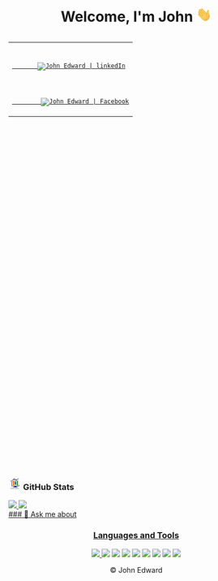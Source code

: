 <!DOCTYPE html>
<html>
<head>
    <meta charset='utf-8'>
    <meta http-equiv='X-UA-Compatible' content='IE=edge'>
    <meta name='viewport' content='width=device-width, initial-scale=1'>
    <link rel='stylesheet' type='text/css' media='screen' href='estilo.css'>
</head>
  
<body>
    <h1 align = "center"> Welcome, I'm John
        <img src="wave.gif" width="30px">
    </h1>
    
<table align = "right">
 <tr>
   <td>
    <code>
       <a href = "https://www.linkedin.com/in/johnsalarodr491/" title = "LinkedIn">
       <img alt = "John Edward | linkedIn" width = "24px" src = "http://www.icorp.com.mx/blog/wp-content/uploads/2017/08/Logo-Linkedin-png.png"></a>
    </code><br>
    <code>   
        <a href = "https://www.facebook.com/jo.ed.rodigu.4652/" title = "Facebook">
        <img alt = "John Edward | Facebook" width = "24px" src = "https://snipstock.com/assets/cdn/png/58f77fc090b3a968b47e49d609510788.png"/></a>
     </code>
   </td>
 </tr>
</table>


    
```golang

export const Life = ()=>{
  const {hobbies_and_passion} = useHappiness()

  const eat = () => '🍲';
  const exercise = () => '💪';
  const change_world = () => '<innovation>💡</innovation>';
  const sleep = () => '🛌';
  
  return {eat, exercise, change_world, sleep, ...hobbies_and_passion}
   
}

```

<h3 align="left"><img src="estadistica2.gif" width="25px" height="25px"> GitHub Stats </h3>

<div>
  <a href="https://github.com/JohnEdwZ">
  <img height="180em" src="https://github-readme-stats.vercel.app/api?username=JohnEdwZ&show_icons=true&theme=radical&include_all_commits=true&count_private=true"/>
  <img height="180em" src="https://github-readme-stats.vercel.app/api/top-langs/?username=JohnEdwZ&layout=compact&langs_count=7&theme=radical"/>
</div>

</body>

<footer>   
    ### 💬 Ask me about
<h3 align = "center">Languages and Tools</h3>
<p align = "center">
<img src = "https://img.shields.io/badge/OS-Windows-informational?style=flat&logo=windows&logoColor=white&color=2bbc8a"/> </a>
<img src = "https://img.shields.io/badge/-Python-informational?style=flat&logo=python&logoColor=white&color=blue"/> </a>
<img src = "https://img.shields.io/badge/-JavaScript-informational?style=flat&logo=javascript&logoColor=white&color=yellow"/> </a>
<img src = "https://img.shields.io/badge/-HTML5-E34F26?style=flat&logo=html5&logoColor=white"> 
<img src = "https://img.shields.io/badge/-CSS3-1572B6?style=flat&logo=css3&logoColor=white">
<img src = "https://img.shields.io/badge/-MySQL-F29111?style=flat&logo=mysql&logoColor=FFFFFF">
<img src = "http://img.shields.io/badge/-Git-F1502F?style=flat&logo=git&logoColor=FFFFFF">
<img src = "http://img.shields.io/badge/-Github-000000?style=flat&logo=github&logoColor=FFFFFF">
<img src = "http://img.shields.io/badge/-VS%20Code-007ACC?style=flat&logo=visual%20studio%20code&logoColor=white">
</p> 
    
 <p align = "center" font size = "2">&#169 John Edward</p> 
</footer>

</html>
